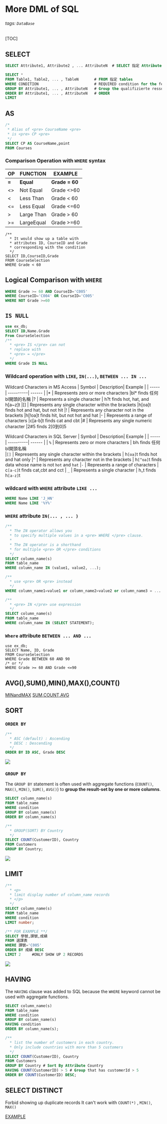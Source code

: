 # More DML of SQL
###### tags: `DataBase`
[TOC]

## SELECT
```sql
SELECT Attribute1, Attribute2 , ... AttributeN  # SELECT 指定 Attributes

SELECT *                                
FROM Table1, Table2, ... , TableN       # FROM 指定 tables
WHERE CONDITION                         # REQUIRED condition for the fetch data
GROUP BY Attribute1, ... , AttributeN   # Group the qualifizierte ressourcen
ORDER BY Attribute1, ... , AttributeN   # ORDER
LIMIT 
```

## AS

```sql
/*
 * Alias of <pre> CourseName <pre> 
 * is <pre> CP <pre>
 */
SELECT CP AS CourseName,point
FROM Courses
```

### Comparison Operation with `WHERE` syntax

| OP  | FUNCTION  | EXAMPLE      |
| -   |  -------  | -------------|
|**=**| **Equal** |**Grade = 60**|
| <>  | Not Equal | Grade <>60   |
| <   | Less Than | Grade < 60   |
| <=  | Less Equal| Grade <=60   |
| >   | Large Than| Grade > 60   |
| >=  | LargeEqual| Grade >=60   |

```mysql
/** 
  * It would show up a table with 
  * attributes ID, CourseID and Grade 
  * corresponding with the condition 
  */
SELECT ID,CourseID,Grade
FROM CourseSelection
WHERE Grade < 60
```

## Logical Comparison with `WHERE` 
```sql
WHERE Grade >= 60 AND CourseID='C005'
WHERE CourseID='C004' OR CourseID='C005'
WHERE NOT Grade >=60
```

## `IS NULL`
```sql
use ex_db;
SELECT ID,Name.Grade
From CourseSelection
/**
  * <pre> IS </pre> can not
  * replace with 
  * <pre> = </pre>
  */
WHERE Grade IS NULL

```

### Wildcard operation with `LIKE`, `IN(...)`, `BETWEEN ... IN ...`

Wildcard Characters in MS Access
| Symbol | Description| Example |
| -----  |  ----------| ------  |
|*       |	Represents zero or more characters	                |bl* finds 任何bl開頭的名稱
|?       |  Represents a single character	                      | h?t finds hot, hat, and h[a~z]t
|[]      |	Represents any single character within the brackets |h[oa]t finds hot and hat, but not hit
|!       |  Represents any character not in the brackets	      |h[!oa]t finds hit, but not hot and hat
|-       |  Represents a range of characters                    |c[a-b]t finds cat and cbt
|#       |	Represents any single numeric character	            |2#5 finds 2[0到0]5

Wildcard Characters in SQL Server
| Symbol | Description| Example |
| -----  |  ----------| ------  |
| `%`      |	Represents zero or more characters                        | bl`%` finds 任何bl開頭名稱   
|`[]`      |  Represents any single character within the brackets	      | h`[oa]`t finds hot and hat only 
|`^`	     |  Represents any character not in the brackets              | h`[^oa]`t finds data whose name is not `hot` and `hat`
|`-`       |  Represents a range of characters                          | c`[a-c]`t finds cat,cbt and cct
| `_`      |  Represents a single character	                            | h_t finds h`[a-z]`t   


### wildcard with `WHERE` attribute `LIKE ... `  
```sql
WHERE Name LIKE 'J_HN'
WHERE Name LIKE '%Y%'
```

### `WHERE` attribute `IN(... , ... )`
```sql
/**
  * The IN operator allows you 
  * to specify multiple values in a <pre> WHERE </pre> clause.
  * 
  * The IN operator is a shorthand 
  * for multiple <pre> OR </pre> conditions
  */
SELECT column_name(s)
FROM table_name
WHERE column_name IN (value1, value2, ...);

/**
  * use <pre> OR <pre> instead
  */
WHERE column_name1=value1 or column_name2=value2 or column_name3 = ... ;

/**
  * <pre> IN </pre> use expression
  */
SELECT column_name(s)
FROM table_name
WHERE column_name IN (SELECT STATEMENT);
```

### `Where` attribute `BETWEEN ... AND ...`
```mysql
use ex_db;
SELECT Name, ID, Grade
FROM CourseSelection 
WHERE Grade BETWEEN 60 AND 90 
/* or */
WHERE Grade >= 60 AND Grade <=90
```


## AVG(),SUM(),MIN(),MAX(),COUNT()

[MINandMAX](https://www.w3schools.com/sql/sql_min_max.asp)
[SUM,COUNT,AVG](https://www.w3schools.com/sql/sql_count_avg_sum.asp)

## SORT

### `ORDER BY`
```sql
/**
  * ASC (default) : Ascending
  * DESC : Descending
  */
ORDER BY ID ASC, Grade DESC
```

![](https://i.imgur.com/tYINXRX.png)
### `GROUP BY`
The `GROUP BY` statement is often used with aggregate functions (`COUNT()`, `MAX()`, `MIN()`, `SUM()`, `AVG()`) to **group the result-set by one or more columns**.
```sql
SELECT column_name(s)
FROM table_name
WHERE condition
GROUP BY column_name(s)
ORDER BY column_name(s)

/**
  * GROUP(SORT) BY Country
  */
SELECT COUNT(CustomerID), Country
FROM Customers
GROUP BY Country;
```
![](https://i.imgur.com/U1EJCc1.png)

## LIMIT
```sql
/**
  * <p> 
  * limit display number of column_name records
  * </p>
  */
SELECT column_name(s)
FROM table_name
WHERE condition
LIMIT number;

/** FOR EXAMPLE **/
SELECT 學號,課號,成績
FROM 選課表
WHERE 課號='C005'
ORDER BY 成績 DESC
LIMIT 2     #ONLY SHOW UP 2 RECORDS
```
![](https://i.imgur.com/Ig4xCFO.png)

## HAVING 
The `HAVING` clause was added to SQL because the `WHERE` keyword cannot be used with aggregate functions.
```sql 
SELECT column_name(s)
FROM table_name
WHERE condition
GROUP BY column_name(s)
HAVING condition
ORDER BY column_name(s);

/**
  * list the number of customers in each country. 
  * Only include countries with more than 5 customers
  */
SELECT COUNT(CustomerID), Country
FROM Customers
GROUP BY Country # Sort By Attribute Country
HAVING COUNT(CustomerID) > 5 # Group that has customerId > 5 
ORDER BY COUNT(CustomerID) DESC;
```

## SELECT DISTINCT

Forbid showing up duplicate records
It can't work with `COUNT(*)` , `MIN()`, `MAX()`

[EXAMPLE](https://www.w3schools.com/sql/sql_distinct.asp)
